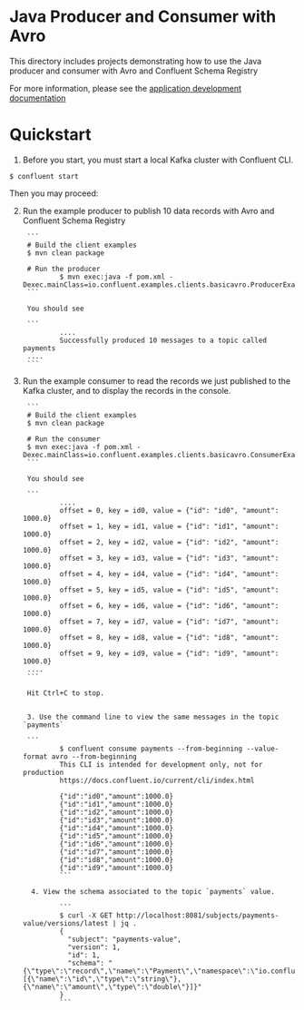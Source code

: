 # Java Producer and Consumer with Avro

This directory includes projects demonstrating how to use the Java producer and consumer with Avro and Confluent Schema Registry

For more information, please see the [application development documentation](https://docs.confluent.io/current/api-javadoc.html)


# Quickstart

1. Before you start, you must start a local Kafka cluster with Confluent CLI.

```
$ confluent start
```

Then you may proceed:

2. Run the example producer to publish 10 data records with Avro and Confluent Schema Registry

		```
		# Build the client examples
		$ mvn clean package
		
		# Run the producer
                $ mvn exec:java -f pom.xml -Dexec.mainClass=io.confluent.examples.clients.basicavro.ProducerExample
		```

		You should see
		
		```
                ....
                Successfully produced 10 messages to a topic called payments
		....
		```
		

3. Run the example consumer to read the records we just published to the Kafka cluster, and to display the records in the console.

		```
		# Build the client examples
		$ mvn clean package
		
		# Run the consumer
		$ mvn exec:java -f pom.xml -Dexec.mainClass=io.confluent.examples.clients.basicavro.ConsumerExample
		```
		
		You should see

		```
                ....
                offset = 0, key = id0, value = {"id": "id0", "amount": 1000.0}
                offset = 1, key = id1, value = {"id": "id1", "amount": 1000.0}
                offset = 2, key = id2, value = {"id": "id2", "amount": 1000.0}
                offset = 3, key = id3, value = {"id": "id3", "amount": 1000.0}
                offset = 4, key = id4, value = {"id": "id4", "amount": 1000.0}
                offset = 5, key = id5, value = {"id": "id5", "amount": 1000.0}
                offset = 6, key = id6, value = {"id": "id6", "amount": 1000.0}
                offset = 7, key = id7, value = {"id": "id7", "amount": 1000.0}
                offset = 8, key = id8, value = {"id": "id8", "amount": 1000.0}
                offset = 9, key = id9, value = {"id": "id9", "amount": 1000.0}
		....
		```

		Hit Ctrl+C to stop.


        3. Use the command line to view the same messages in the topic `payments`

		```
                $ confluent consume payments --from-beginning --value-format avro --from-beginning
                This CLI is intended for development only, not for production
                https://docs.confluent.io/current/cli/index.html
                
                {"id":"id0","amount":1000.0}
                {"id":"id1","amount":1000.0}
                {"id":"id2","amount":1000.0}
                {"id":"id3","amount":1000.0}
                {"id":"id4","amount":1000.0}
                {"id":"id5","amount":1000.0}
                {"id":"id6","amount":1000.0}
                {"id":"id7","amount":1000.0}
                {"id":"id8","amount":1000.0}
                {"id":"id9","amount":1000.0}
                ```

         4. View the schema associated to the topic `payments` value.

                ```
                $ curl -X GET http://localhost:8081/subjects/payments-value/versions/latest | jq .
                {
                  "subject": "payments-value",
                  "version": 1,
                  "id": 1,
                  "schema": "{\"type\":\"record\",\"name\":\"Payment\",\"namespace\":\"io.confluent.examples.clients.basicavro\",\"fields\":[{\"name\":\"id\",\"type\":\"string\"},{\"name\":\"amount\",\"type\":\"double\"}]}"
                }
                ```

